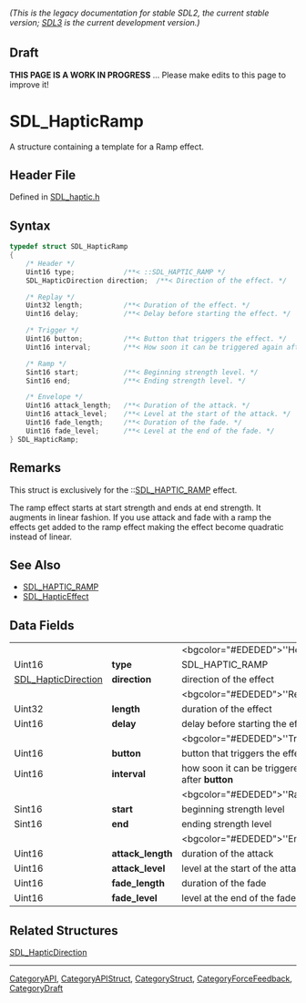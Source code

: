 ###### (This is the legacy documentation for stable SDL2, the current stable version; [SDL3](https://wiki.libsdl.org/SDL3/) is the current development version.)

## Draft

**THIS PAGE IS A WORK IN PROGRESS** ... Please make edits to this page to improve it!
# SDL_HapticRamp

A structure containing a template for a Ramp effect.

## Header File

Defined in [SDL_haptic.h](https://github.com/libsdl-org/SDL/blob/SDL2/include/SDL_haptic.h)

## Syntax

```c
typedef struct SDL_HapticRamp
{
    /* Header */
    Uint16 type;            /**< ::SDL_HAPTIC_RAMP */
    SDL_HapticDirection direction;  /**< Direction of the effect. */

    /* Replay */
    Uint32 length;          /**< Duration of the effect. */
    Uint16 delay;           /**< Delay before starting the effect. */

    /* Trigger */
    Uint16 button;          /**< Button that triggers the effect. */
    Uint16 interval;        /**< How soon it can be triggered again after button. */

    /* Ramp */
    Sint16 start;           /**< Beginning strength level. */
    Sint16 end;             /**< Ending strength level. */

    /* Envelope */
    Uint16 attack_length;   /**< Duration of the attack. */
    Uint16 attack_level;    /**< Level at the start of the attack. */
    Uint16 fade_length;     /**< Duration of the fade. */
    Uint16 fade_level;      /**< Level at the end of the fade. */
} SDL_HapticRamp;
```

## Remarks

This struct is exclusively for the ::[SDL_HAPTIC_RAMP](SDL_HAPTIC_RAMP)
effect.

The ramp effect starts at start strength and ends at end strength. It
augments in linear fashion. If you use attack and fade with a ramp the
effects get added to the ramp effect making the effect become quadratic
instead of linear.

## See Also

* [SDL_HAPTIC_RAMP](SDL_HAPTIC_RAMP)
* [SDL_HapticEffect](SDL_HapticEffect)


## Data Fields

|                                            |                   |                                                     |
| ------------------------------------------ | ----------------- | --------------------------------------------------- |
|                                            |                   | <bgcolor="#EDEDED">''Header''                       |
| Uint16                                     | **type**          | SDL_HAPTIC_RAMP                                     |
| [SDL_HapticDirection](SDL_HapticDirection) | **direction**     | direction of the effect                             |
|                                            |                   | <bgcolor="#EDEDED">''Replay''                       |
| Uint32                                     | **length**        | duration of the effect                              |
| Uint16                                     | **delay**         | delay before starting the effect                    |
|                                            |                   | <bgcolor="#EDEDED">''Trigger''                      |
| Uint16                                     | **button**        | button that triggers the effect                     |
| Uint16                                     | **interval**      | how soon it can be triggered again after **button** |
|                                            |                   | <bgcolor="#EDEDED">''Ramp''                         |
| Sint16                                     | **start**         | beginning strength level                            |
| Sint16                                     | **end**           | ending strength level                               |
|                                            |                   | <bgcolor="#EDEDED">''Envelope''                     |
| Uint16                                     | **attack_length** | duration of the attack                              |
| Uint16                                     | **attack_level**  | level at the start of the attack                    |
| Uint16                                     | **fade_length**   | duration of the fade                                |
| Uint16                                     | **fade_level**    | level at the end of the fade                        |

## Related Structures

[SDL_HapticDirection](SDL_HapticDirection)

----
[CategoryAPI](CategoryAPI), [CategoryAPIStruct](CategoryAPIStruct), [CategoryStruct](CategoryStruct), [CategoryForceFeedback](CategoryForceFeedback), [CategoryDraft](CategoryDraft)


